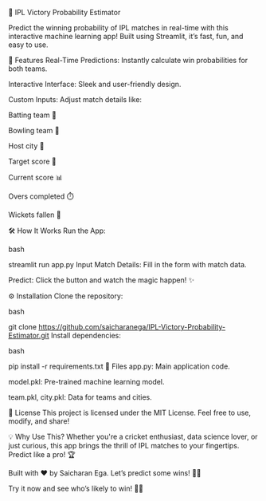 🏏 IPL Victory Probability Estimator



Predict the winning probability of IPL matches in real-time with this interactive machine learning app! Built using Streamlit, it’s fast, fun, and easy to use.

🚀 Features
Real-Time Predictions: Instantly calculate win probabilities for both teams.

Interactive Interface: Sleek and user-friendly design.

Custom Inputs: Adjust match details like:

Batting team 🏏

Bowling team 🎯

Host city 🌆

Target score 🎯

Current score 📊

Overs completed ⏱️

Wickets fallen 🎳

🛠️ How It Works
Run the App:

bash

streamlit run app.py
Input Match Details: Fill in the form with match data.

Predict: Click the button and watch the magic happen! ✨

⚙️ Installation
Clone the repository:

bash

git clone https://github.com/saicharanega/IPL-Victory-Probability-Estimator.git
Install dependencies:

bash

pip install -r requirements.txt
📂 Files
app.py: Main application code.

model.pkl: Pre-trained machine learning model.

team.pkl, city.pkl: Data for teams and cities.

📜 License
This project is licensed under the MIT License. Feel free to use, modify, and share!

💡 Why Use This?
Whether you're a cricket enthusiast, data science lover, or just curious, this app brings the thrill of IPL matches to your fingertips. Predict like a pro! 🏆

Built with ❤️ by Saicharan Ega.
Let’s predict some wins! 🚀🎉

Try it now and see who’s likely to win! 🏏✨
